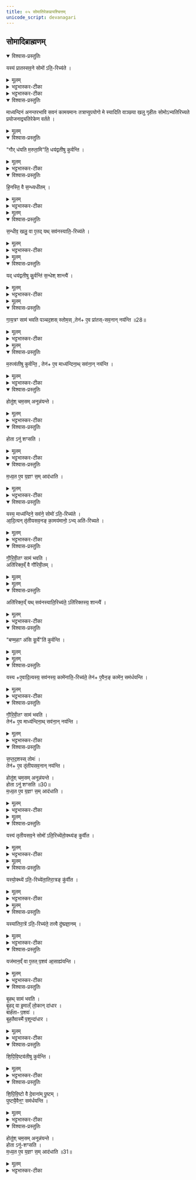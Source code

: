 ```yaml
---
title: ०५ सोमातिरेकप्रायश्चित्तम्‌
unicode_script: devanagari
---
```

## सोमादिब्राह्मणम्


<details open><summary>विश्वास-प्रस्तुतिः</summary>

यस्य॑ प्रातस्सव॒ने सोमो॑ ऽति॒-रिच्य॑ते ।  
</details>

<details><summary>मूलम्</summary>

यस्य॑ प्रातस्सव॒ने सोमो॑ ऽति॒-रिच्य॑ते ।  
</details>

<details><summary>भट्टभास्कर-टीका</summary>

1 अथाध्वरस्य ब्राह्मणशेषः सोमार्षेयः 'यस्य प्रातस्सवने'इत्यादयः त्रयोऽनुवाकाः । उन्नीतेषु चमसेषु अवशिष्यते हुतः ।
</details>

<details><summary>भट्टभास्कर-टीका</summary>

माध्य॑न्दिन॒ꣳ॒ सव॑नङ् का॒मय॑मानो॒ ऽभ्य् अति॑-रिच्यते ।  
</details>

<details open><summary>विश्वास-प्रस्तुतिः</summary>

माध्यन्दिनं अनन्तरभावि सवनं कामयमानः तत्राप्युपयोगो मे स्यादिति वाञ्छया खलु गृहीतः सोमोऽभ्यतिरिच्यते प्रयोजनाद्व्यतिरेकेण वर्तते ।
</details>

<details><summary>मूलम्</summary>

माध्यन्दिनं अनन्तरभावि सवनं कामयमानः तत्राप्युपयोगो मे स्यादिति वाञ्छया खलु गृहीतः सोमोऽभ्यतिरिच्यते प्रयोजनाद्व्यतिरेकेण वर्तते ।
</details>

<details open><summary>विश्वास-प्रस्तुतिः</summary>

"गौर् ध॑यति म॒रुता॒मि"ति॒ धय॑द्वतीषु कुर्वन्ति ।  
</details>

<details><summary>मूलम्</summary>

"गौर् ध॑यति म॒रुता॒मि"ति॒ धय॑द्वतीषु कुर्वन्ति ।  
</details>

<details><summary>भट्टभास्कर-टीका</summary>

अतिरेकित्वं च गृहीतभागिन्यः प्रातस्सवनदेवता न सहन्ते तत्कथं समाधेयमित्याह - 'गौर्धयति मरुताम्'इत्यासु धयद्वतीषु धयशब्दवतीषु प्रातस्सवनत्वात् गायत्रीषु उद्गातारो गायत्रं साम कुर्वन्ति स्तुतशस्त्रवन्तं पुनर्होममाचरेत् इति ।
</details>

<details open><summary>विश्वास-प्रस्तुतिः</summary>

हि॒नस्ति॒ वै स॒न्ध्यधी॑तम् ।  
</details>

<details><summary>मूलम्</summary>

हि॒नस्ति॒ वै स॒न्ध्यधी॑तम् ।  
</details>

<details><summary>भट्टभास्कर-टीका</summary>

कथं पुनर्धयद्वतीभिरयं दोषः सन्धीयत इत्याह - हिनस्तीति । अन्यदीयवत्सदोह्या गौस्सन्धिः । इह तु उपचारेण तदीय क्षीरं सन्धीत्युच्यते । पुनरपि गोसाधर्म्यात् सोमे वर्तते अन्यदीयत्वसामान्यात् ।  
</details>


<details><summary>मूलम्</summary>

स॒न्धीव॒ खलु॒ वा ए॒तत् ।
यथ्सव॑नस्याति॒रिच्य॑ते ।
</details>

<details open><summary>विश्वास-प्रस्तुतिः</summary>

स॒न्धीव॒ खलु॒ वा ए॒तद्  यथ् सव॑नस्याति॒-रिच्य॑ते ।  
</details>

<details><summary>मूलम्</summary>

स॒न्धीव॒ खलु॒ वा ए॒तद्  यथ् सव॑नस्याति॒-रिच्य॑ते ।  
</details>

<details><summary>भट्टभास्कर-टीका</summary>

तदिदमुक्तम् - सन्धीव खलु वा एतत् ।
यत्सवनस्यातिरिच्यते इति । अधीतं अपीतं अतिरोहितम् पानेन स्वरूपहानिर्लक्ष्यते । अयमर्थः - अयं सन्धिक्षीरसमोतिरिक्तः सोमः स्वरूपेणैव अवस्थितोपि अनपत्यत्वाद्यजमानं । हिनस्ति । तस्मादस्य समाधानं कर्तव्यं, तच्च धयद्वतीभिः क्रियत इति ।
</details>


<details><summary>मूलम्</summary>

यद्धय॑द्वतीषु कु॒र्वन्ति॑ ।
स॒न्धेश्शान्त्यै॑ ।
</details>

<details open><summary>विश्वास-प्रस्तुतिः</summary>

यद् धय॑द्वतीषु कु॒र्वन्ति॑ स॒न्धेश् शान्त्यै॑ ।  
</details>

<details><summary>मूलम्</summary>

यद् धय॑द्वतीषु कु॒र्वन्ति॑ स॒न्धेश् शान्त्यै॑ ।  
</details>

<details><summary>भट्टभास्कर-टीका</summary>

तदिदमाह - यद्धयद्वतीषु कुर्वन्ति सन्धेश्शान्त्या इति । यद्वा - सन्धिनीक्षीरसमोऽयं सोमो यदि प्रातःसवन एव पीतस्स्यात् । ततो माध्यन्दिनेऽपि भवन् हिनस्ति यजमानमिति सन्धिगोस्थानीयप्रातस्सवनक्षीरसदृशस्य सोमातिरेकस्यापार्थत्वेन अन्यत्र अनुपयोज्यत्वात् धयद्वतीभिः अत्रैव पीतः क्रियत इति । यद्वा - अधीतं अधिगतं उत्पादितं सन्धिक्षीरं धयद्वतीभिः सामभिः पीतं क्रियत इति ॥
</details>


<details><summary>मूलम्</summary>

गा॒य॒त्रꣳ साम॑ भवति पञ्च-द॒शस्स्तोमः॑ ।
तेनै॒व प्रा॑तस्सव॒नान्नय॑न्ति ॥28॥  
</details>

<details open><summary>विश्वास-प्रस्तुतिः</summary>

गा॒य॒त्रꣳ साम॑ भवति पञ्चद॒शस् स्तोम॒स् ,तेन॑+ ए॒व प्रा॑तस्-सव॒नान् नय॑न्ति ॥28॥  
</details>

<details><summary>मूलम्</summary>

गा॒य॒त्रꣳ साम॑ भवति पञ्चद॒शस् स्तोम॒स् ,तेन॑+ ए॒व प्रा॑तस्-सव॒नान् नय॑न्ति ॥28॥  
</details>

<details><summary>भट्टभास्कर-टीका</summary>

2 गायत्रमित्यादि ॥ गायत्रपञ्चदशाभ्यां प्रातस्सवनान्न यन्ति न गच्छन्ति उद्गातारः । प्रातस्सवन एव प्रतिपत्तीः कृता भवति ॥
</details>


<details><summary>मूलम्</summary>

म॒रुत्व॑तीषु कुर्वन्ति ।
तेनै॒व माध्य॑न्दिना॒थ्सव॑ना॒न्नय॑न्ति ।
</details>

<details open><summary>विश्वास-प्रस्तुतिः</summary>

म॒रुत्व॑तीषु कुर्वन्ति॒ , तेन॑+ ए॒व माध्य॑न्दिना॒थ् सव॑ना॒न् नय॑न्ति ।  
</details>

<details><summary>मूलम्</summary>

म॒रुत्व॑तीषु कुर्वन्ति॒ , तेन॑+ ए॒व माध्य॑न्दिना॒थ् सव॑ना॒न् नय॑न्ति ।  
</details>

<details><summary>भट्टभास्कर-टीका</summary>

3 मरुत्वतीष्विति ॥ 'गौर्धयति' इत्यादिभिः मरुच्छब्दवतीभिः स्तवनात् माध्यन्दिनात् अपि सवनात् न गच्छन्ति तत्राप्युपयुक्तोऽसौ भवति यत् कामयमानः सोमोऽतिरिच्यते । केचिदाहुः - उभयसवनाकांक्षितत्वात् सन्ध्याकल्पोऽयमतिरिक्तः सोमः । ततश्च इत्थं क्रियमाणं स्तोत्रादिकं सन्ध्यायामधीतमुच्यमानमिव हिनस्ति । तत्र धयद्वतीनां गायत्रपञ्चदशाभ्यां गानात् सवनद्वयातिरेकेण सन्धिर्नाम कश्चिन्नास्ति ॥
</details>

<details open><summary>विश्वास-प्रस्तुतिः</summary>

होतु॑श् चम॒सम् अनून्न॑यन्ते ।  
</details>

<details><summary>मूलम्</summary>

होतु॑श् चम॒सम् अनून्न॑यन्ते ।  
</details>

<details><summary>भट्टभास्कर-टीका</summary>

4 होतुरिति ॥ होतुश्चमसं अग्रत उन्नीतमनु अन्ये चमसा उन्नयन्ते ।
</details>

<details open><summary>विश्वास-प्रस्तुतिः</summary>

होता ऽनु॑ शꣳसति ।
</details>

<details><summary>मूलम्</summary>

होता ऽनु॑ शꣳसति ।
</details>

<details><summary>भट्टभास्कर-टीका</summary>

होता तु तं अनु शंसति ऐन्द्राग्नमित्येके । ऐन्द्रावैष्णवमित्यन्ये ।
</details>

<details open><summary>विश्वास-प्रस्तुतिः</summary>

म॒ध्य॒त ए॒व य॒ज्ञꣳ स॒म् आद॑धाति ।  
</details>

<details><summary>मूलम्</summary>

म॒ध्य॒त ए॒व य॒ज्ञꣳ स॒म् आद॑धाति ।  
</details>

<details><summary>भट्टभास्कर-टीका</summary>

एवं कुर्वन् यज्ञं मध्यतः समादधाति अन्यूनानतिरिक्तसवनद्वयातिरेकेण समीकरोति । यथा सन्धिदोषो न भवति तथा करोति ॥
</details>

<details open><summary>विश्वास-प्रस्तुतिः</summary>

यस्य॒ माध्य॑न्दिने॒ सव॑ने॒ सोमो॑ ऽति॒-रिच्य॑ते ।  
आ॒दि॒त्यन् तृ॑तीयसव॒नङ् का॒मय॑मानो॒ ऽभ्य् अति॑-रिच्यते ।
</details>

<details><summary>मूलम्</summary>

यस्य॒ माध्य॑न्दिने॒ सव॑ने॒ सोमो॑ ऽति॒-रिच्य॑ते ।  
आ॒दि॒त्यन् तृ॑तीयसव॒नङ् का॒मय॑मानो॒ ऽभ्य् अति॑-रिच्यते ।
</details>

<details><summary>भट्टभास्कर-टीका</summary>

5 यस्य माध्यन्दिन इत्यादि ॥ पूर्ववत् ।
</details>

<details open><summary>विश्वास-प्रस्तुतिः</summary>

गौ॒रि॒वी॒तꣳ साम॑ भवति ।  
अति॑रिक्त॒व्ँ वै गौ॑रिवी॒तम् ।  
</details>

<details><summary>मूलम्</summary>

गौ॒रि॒वी॒तꣳ साम॑ भवति ।  
अति॑रिक्त॒व्ँ वै गौ॑रिवी॒तम् ।  
</details>


<details><summary>मूलम्</summary>

अति॑रिक्त॒य्ँयथ्सव॑नस्याति॒रिच्य॑ते ॥29॥  
अति॑रिक्तस्य॒ शान्त्यै॑ ।
</details>

<details open><summary>विश्वास-प्रस्तुतिः</summary>

अति॑रिक्त॒य्ँ यथ् सव॑नस्याति॒रिच्य॑ते॒ ऽति॑रिक्तस्य॒ शान्त्यै॑ ।  
</details>

<details><summary>मूलम्</summary>

अति॑रिक्त॒य्ँ यथ् सव॑नस्याति॒रिच्य॑ते॒ ऽति॑रिक्तस्य॒ शान्त्यै॑ ।  
</details>

<details><summary>भट्टभास्कर-टीका</summary>

गोरिवीतमिति । अतिरिक्ताक्षरेण गौरिवीतेन स्तवनात् सोमातिरेकदोषशान्तिः ।
</details>

<details open><summary>विश्वास-प्रस्तुतिः</summary>

"बण्म॒हाꣳ अ॑सि सू॒र्ये"ति॑ कुर्वन्ति ।  
</details>

<details><summary>मूलम्</summary>

"बण्म॒हाꣳ अ॑सि सू॒र्ये"ति॑ कुर्वन्ति ।  
</details>


<details><summary>मूलम्</summary>

यस्यै॒वादि॒त्यस्य॒ सव॑नस्य॒ कामे॑नाति॒रिच्य॑ते ।
तेनै॒वैन॒ङ्कामे॑न॒ सम॑र्धयन्ति ।
</details>

<details open><summary>विश्वास-प्रस्तुतिः</summary>

यस्य +ए॒वादि॒त्यस्य॒ सव॑नस्य॒ कामे॑नाति॒-रिच्य॑ते॒ तेन॑+ ए॒वैन॒ङ् कामे॑न॒ सम॑र्धयन्ति ।  
</details>

<details><summary>मूलम्</summary>

यस्य +ए॒वादि॒त्यस्य॒ सव॑नस्य॒ कामे॑नाति॒-रिच्य॑ते॒ तेन॑+ ए॒वैन॒ङ् कामे॑न॒ सम॑र्धयन्ति ।  
</details>

<details><summary>भट्टभास्कर-टीका</summary>

'बण्महां असि सूर्य' इत्यासु सौरीषु स्तवनात् आदित्यं तृतीयसवनं कामयमानं सोममभिमतेन समृद्धं करोति ।
</details>

<details open><summary>विश्वास-प्रस्तुतिः</summary>

गौ॒रि॒वी॒तꣳ साम॑ भवति ।  
तेन॑+ ए॒व माध्य॑न्दिना॒थ् सव॑ना॒न् नय॑न्ति ।
</details>

<details><summary>मूलम्</summary>

गौ॒रि॒वी॒तꣳ साम॑ भवति ।  
तेन॑+ ए॒व माध्य॑न्दिना॒थ् सव॑ना॒न् नय॑न्ति ।
</details>

<details><summary>भट्टभास्कर-टीका</summary>

गौरिवीतस्य च पृष्टविकारत्वात् माध्यंदिनात्सवनान्न यन्ति स्तोमस्य सप्तदशत्वात् तृतीयसवनान्न यन्ति ॥
</details>

<details open><summary>विश्वास-प्रस्तुतिः</summary>

स॒प्त॒द॒शस्स् तोमः॑ ।  
तेन॑+ ए॒व तृ॑तीयसव॒नान् नय॑न्ति ।  

होतु॑श् चम॒सम् अनून्न॑यन्ते ।  
होता ऽनु॑ शꣳसति ॥30॥  
म॒ध्य॒त ए॒व य॒ज्ञꣳ स॒म् आद॑धाति ।  
</details>

<details><summary>मूलम्</summary>

स॒प्त॒द॒शस्स् तोमः॑ ।  
तेन॑+ ए॒व तृ॑तीयसव॒नान् नय॑न्ति ।  

होतु॑श् चम॒सम् अनून्न॑यन्ते ।  
होता ऽनु॑ शꣳसति ॥30॥  
म॒ध्य॒त ए॒व य॒ज्ञꣳ स॒म् आद॑धाति ।  
</details>

<details><summary>भट्टभास्कर-टीका</summary>

6 होतुरित्यादि ॥ समानम् । ऐन्द्रमित्येके । ऐन्द्रावैष्णवमित्यन्ये ॥
</details>


<details><summary>मूलम्</summary>

यस्य॑ तृतीयसव॒ने सोमो॑ऽति॒रिच्ये॑त ।
उ॒क्थ्य॑ङ्कुर्वीत ।
</details>

<details open><summary>विश्वास-प्रस्तुतिः</summary>

यस्य॑ तृतीयसव॒ने सोमो॑ ऽति॒रिच्ये॑तो॒क्थ्य॑ङ् कुर्वीत ।  
</details>

<details><summary>मूलम्</summary>

यस्य॑ तृतीयसव॒ने सोमो॑ ऽति॒रिच्ये॑तो॒क्थ्य॑ङ् कुर्वीत ।  
</details>

<details><summary>भट्टभास्कर-टीका</summary>

7 यस्य तृतीयसवन इत्यादि ॥ अग्रिष्टोमसंस्थे क्रतौ तृतीयसवनेऽतिरेकश्चेत् उक्थ्यं कुर्वीत ।
</details>


<details><summary>मूलम्</summary>

यस्यो॒क्थ्ये॑ऽति॒रिच्ये॑त ।
अ॒ति॒रा॒त्रङ्कु॑र्वीत ।
</details>

<details open><summary>विश्वास-प्रस्तुतिः</summary>

यस्यो॒क्थ्ये॑ ऽति॒-रिच्ये॑ता॒तिरा॒त्रङ् कु॑र्वीत ।
</details>

<details><summary>मूलम्</summary>

यस्यो॒क्थ्ये॑ ऽति॒-रिच्ये॑ता॒तिरा॒त्रङ् कु॑र्वीत ।
</details>

<details><summary>भट्टभास्कर-टीका</summary>

उक्थ्यसंस्थेऽतिरेकस्तृतीयसवने चेत्स्यात् अतिरात्रं कुर्वीत ।
</details>


<details><summary>मूलम्</summary>

यस्या॑तिरा॒त्रे॑ऽति॒रिच्य॑ते ।
तत्त्वै दु॑ष्प्रज्ञा॒नम् ।
</details>

<details open><summary>विश्वास-प्रस्तुतिः</summary>

यस्या॑तिरा॒त्रे॑ ऽति॒-रिच्य॑ते॒ तत्त्वै दु॑ष्प्रज्ञा॒नम् ।  
</details>

<details><summary>मूलम्</summary>

यस्या॑तिरा॒त्रे॑ ऽति॒-रिच्य॑ते॒ तत्त्वै दु॑ष्प्रज्ञा॒नम् ।  
</details>

<details><summary>भट्टभास्कर-टीका</summary>

अतिरात्रसंस्थे त्वतिरेके सति यत्समाधानं तत् दुष्प्रज्ञानं दुर्बोधनं न वयं जानीमः । तोरन्त्यलोपश्छान्दसः ।
</details>

<details open><summary>विश्वास-प्रस्तुतिः</summary>

यज॑मान॒व्ँ वा ए॒तत् प॒शव॑ आ॒साह्य॑यन्ति ।  
</details>

<details><summary>मूलम्</summary>

यज॑मान॒व्ँ वा ए॒तत् प॒शव॑ आ॒साह्य॑यन्ति ।  
</details>

<details><summary>भट्टभास्कर-टीका</summary>

अथाष्यसमाहिते महान् दोषः । तथा हि - एतत् एतस्मिन् दोषे सति पशवो यजमानमासाह्य सर्वतोऽभिभूय कथंचिदपि व्यवस्थापयितुं अशक्ता यन्ति त्यक्त्वा गच्छन्ति । आङ्पूर्वात् सहतेर्ल्यपि वर्णव्यत्ययेन दीर्घत्वम् । तस्माद्दुष्प्रज्ञानमिति नोपेक्षितव्यम् ।
</details>

<details open><summary>विश्वास-प्रस्तुतिः</summary>

बृ॒हथ् साम॑ भवति ।  
बृ॒हद् वा इ॒माल्ँ लो॒कान् दा॑धार ।  
बार्ह॑ताᳶ प॒शवः॑ ।  
बृ॒ह॒तैवास्मै॑ प॒शून्दा॑धार ।  
</details>

<details><summary>मूलम्</summary>

बृ॒हथ् साम॑ भवति ।  
बृ॒हद् वा इ॒माल्ँ लो॒कान् दा॑धार ।  
बार्ह॑ताᳶ प॒शवः॑ ।  
बृ॒ह॒तैवास्मै॑ प॒शून्दा॑धार ।  
</details>

<details><summary>भट्टभास्कर-टीका</summary>

इदं ब्रूम इत्याह - बृहदित्यादि । इमान् लोकान् यज्ञद्वारेण बृहत् बिभर्ति पशवः च बार्हताः बृहत उत्पन्नाः । बृहच्छन्द उत्सादिः । बृहता पशून् यजमानस्य धारयति ॥
</details>

<details open><summary>विश्वास-प्रस्तुतिः</summary>

शि॒पि॒वि॒ष्टव॑तीषु कुर्वन्ति ।  
</details>

<details><summary>मूलम्</summary>

शि॒पि॒वि॒ष्टव॑तीषु कुर्वन्ति ।  
</details>

<details><summary>भट्टभास्कर-टीका</summary>

8 शिपिविष्टवतीषु साम कुर्वन्ति ।
</details>

<details open><summary>विश्वास-प्रस्तुतिः</summary>

शि॒पि॒वि॒ष्टो वै दे॒वाना॑म् पु॒ष्टम् ।  
पुष्ट्यै॒वैन॒ꣳ॒ सम॑र्धयन्ति ।  
</details>

<details><summary>मूलम्</summary>

शि॒पि॒वि॒ष्टो वै दे॒वाना॑म् पु॒ष्टम् ।  
पुष्ट्यै॒वैन॒ꣳ॒ सम॑र्धयन्ति ।  
</details>

<details><summary>भट्टभास्कर-टीका</summary>

शिपिविष्टो हि देवानां पुष्टिहेतुः ।
</details>

<details open><summary>विश्वास-प्रस्तुतिः</summary>

होतु॑श् चम॒सम् अनून्न॑यन्ते ।  
होता ऽनु॑-शꣳसति ।  
म॒ध्य॒त ए॒व य॒ज्ञꣳ स॒म् आद॑धाति ॥31॥  
</details>

<details><summary>मूलम्</summary>

होतु॑श् चम॒सम् अनून्न॑यन्ते ।  
होता ऽनु॑-शꣳसति ।  
म॒ध्य॒त ए॒व य॒ज्ञꣳ स॒म् आद॑धाति ॥31॥  
</details>

<details><summary>भट्टभास्कर-टीका</summary>

होतुरित्यादि । गतम् । आश्विनमित्येके । ऐन्द्रावैष्णवमित्यन्ये ॥

इति पञ्चमोऽनुवाकः ॥  

</details>

